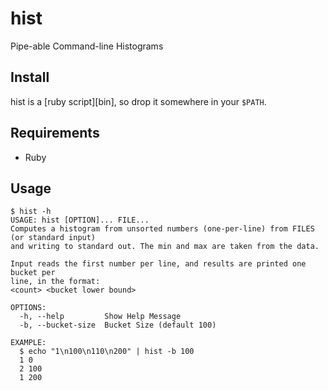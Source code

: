 # hist

Pipe-able Command-line Histograms

## Install

hist is a [ruby script][bin], so drop it somewhere in your `$PATH`.

## Requirements

* Ruby

## Usage

```
$ hist -h
USAGE: hist [OPTION]... FILE...
Computes a histogram from unsorted numbers (one-per-line) from FILES (or standard input)
and writing to standard out. The min and max are taken from the data.

Input reads the first number per line, and results are printed one bucket per
line, in the format:
<count> <bucket lower bound>

OPTIONS:
  -h, --help         Show Help Message
  -b, --bucket-size  Bucket Size (default 100)

EXAMPLE:
  $ echo "1\n100\n110\n200" | hist -b 100
  1 0
  2 100
  1 200
```
